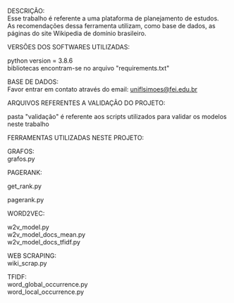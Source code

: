 DESCRIÇÃO: \
Esse trabalho é referente a uma plataforma de planejamento de estudos. \
As recomendações dessa ferramenta utilizam, como base de dados, as páginas do site Wikipedia de domínio brasileiro. 

VERSÕES DOS SOFTWARES UTILIZADAS:

python version = 3.8.6\
bibliotecas encontram-se no arquivo "requirements.txt" 

BASE DE DADOS: \
Favor entrar em contato através do email: uniflsimoes@fei.edu.br


ARQUIVOS REFERENTES A VALIDAÇÃO DO PROJETO: 

pasta "validação" é referente aos scripts utilizados para validar os modelos neste trabalho 

FERRAMENTAS UTILIZADAS NESTE PROJETO:

GRAFOS: \
grafos.py 

PAGERANK:

get_rank.py

pagerank.py 

WORD2VEC: 

w2v_model.py \
w2v_model_docs_mean.py \
w2v_model_docs_tfidf.py

WEB SCRAPING: \
wiki_scrap.py

TFIDF: \
word_global_occurrence.py \
word_local_occurrence.py



